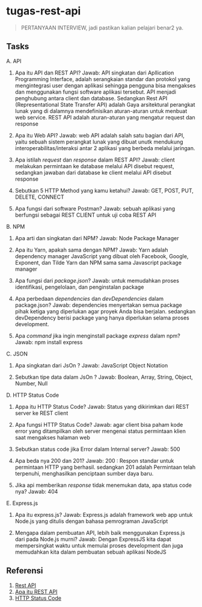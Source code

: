 # tugas-rest-api

> PERTANYAAN INTERVIEW, jadi pastikan kalian pelajari benar2 ya.

## Tasks

A. API

1. Apa itu API dan REST API?
   Jawab: API singkatan dari Apllication Programming Interface, adalah serangkaian standar dan protokol yang mengintegrasi user dengan aplikasi sehingga pengguna bisa mengakses dan menggunakan fungsi software aplikasi tersebut. API menjadi penghubung antara client dan database.
   Sedangkan Rest API (Representational State Transfer API) adalah Gaya arsitektural perangkat lunak yang di dalamnya mendefinisikan aturan-aturan untuk menbuat web service. REST API adalah aturan-aturan yang mengatur request dan response

2. Apa itu Web API?
   Jawab: web API adalah salah satu bagian dari API, yaitu sebuah sistem perangkat lunak yang dibuat unutk mendukung interoperabilitas/interaksi antar 2 aplikasi yang berbeda melalui jaringan.

3. Apa istilah _request_ dan _response_ dalam REST API?
   Jawab: client melakukan permintaan ke database melalui API disebut request, sedangkan jawaban dari database ke client melalui API disebut response

4. Sebutkan 5 HTTP Method yang kamu ketahui?
   Jawab: GET, POST, PUT, DELETE, CONNECT

5. Apa fungsi dari software Postman?
   Jawab: sebuah aplikasi yang berfungsi sebagai REST CLIENT untuk uji coba REST API

B. NPM

1. Apa arti dan singkatan dari NPM?
   Jawab: Node Package Manager

2. Apa itu Yarn, apakah sama dengan NPM?
   Jawab: Yarn adalah dependency manager JavaScript yang dibuat oleh Facebook, Google, Exponent, dan Tilde
   Yarn dan NPM sama sama Javascript package manager

3. Apa fungsi dari _package.json_?
   Jawab: untuk memudahkan proses identifikasi, pengelolaan, dan penginstalan package

4. Apa perbedaan _dependencies_ dan _devDependencies_ dalam package.json?
   Jawab: dependencies menyertakan semua package pihak ketiga yang diperlukan agar proyek Anda bisa berjalan. sedangkan devDependency berisi package yang hanya diperlukan selama proses development.

5. Apa _command_ jika ingin menginstall package _express_ dalam npm?
   Jawab: npm install express

C. JSON

1. Apa singkatan dari JsOn ?
   Jawab: JavaScript Object Notation

2. Sebutkan tipe data dalam JsOn ?
   Jawab: Boolean, Array, String, Object, Number, Null

D. HTTP Status Code

1. Appa itu HTTP Status Code?
   Jawab: Status yang dikirimkan dari REST server ke REST client

2. Apa fungsi HTTP Status Code?
   Jawab: agar client bisa paham kode error yang ditampilkan oleh server mengenai status permintaan klien saat mengakses halaman web

3. Sebutkan status code jika Error dalam Internal server?
   Jawab: 500

4. Apa beda nya 200 dan 201?
   Jawab: 200 : Respon standar untuk permintaan HTTP yang berhasil. sedangkan 201 adalah Permintaan telah terpenuhi, menghasilkan penciptaan sumber daya baru.

5. Jika api memberikan _response_ tidak menemukan data, apa status code nya?
   Jawab: 404

E. Express.js

1. Apa itu express.js?
   Jawab: Express.js adalah framework web app untuk Node.js yang ditulis dengan bahasa pemrograman JavaScript

2. Mengapa dalam pembuatan API, lebih baik menggunakan Express.js dari pada Node.js murni?
   Jawab: Dengan ExpressJS kita dapat mempersingkat waktu untuk memulai proses development dan juga memudahkan kita dalam pembuatan sebuah aplikasi NodeJS

## Referensi

1. [Rest API](https://www.youtube.com/watch?v=vQJJ_K1JbEA&list=PLFIM0718LjIW7AsIbnhFg15t9yx4H-sQ0)
2. [Apa itu REST API](https://www.hostinger.co.id/tutorial/apa-itu-restful-api)
3. [HTTP Status Code](https://glints.com/id/lowongan/http-status-code-adalah/#.ZBFeCHZBzrc)
